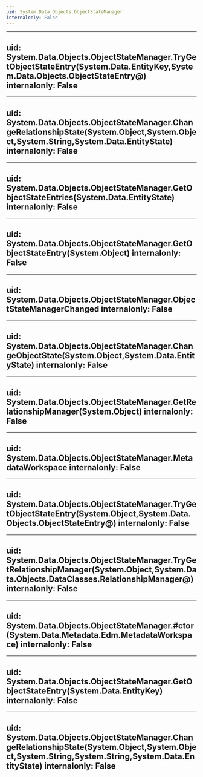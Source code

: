 ```yaml
---
uid: System.Data.Objects.ObjectStateManager
internalonly: False
---
```


---
uid: System.Data.Objects.ObjectStateManager.TryGetObjectStateEntry(System.Data.EntityKey,System.Data.Objects.ObjectStateEntry@)
internalonly: False
---

---
uid: System.Data.Objects.ObjectStateManager.ChangeRelationshipState(System.Object,System.Object,System.String,System.Data.EntityState)
internalonly: False
---

---
uid: System.Data.Objects.ObjectStateManager.GetObjectStateEntries(System.Data.EntityState)
internalonly: False
---

---
uid: System.Data.Objects.ObjectStateManager.GetObjectStateEntry(System.Object)
internalonly: False
---

---
uid: System.Data.Objects.ObjectStateManager.ObjectStateManagerChanged
internalonly: False
---

---
uid: System.Data.Objects.ObjectStateManager.ChangeObjectState(System.Object,System.Data.EntityState)
internalonly: False
---

---
uid: System.Data.Objects.ObjectStateManager.GetRelationshipManager(System.Object)
internalonly: False
---

---
uid: System.Data.Objects.ObjectStateManager.MetadataWorkspace
internalonly: False
---

---
uid: System.Data.Objects.ObjectStateManager.TryGetObjectStateEntry(System.Object,System.Data.Objects.ObjectStateEntry@)
internalonly: False
---

---
uid: System.Data.Objects.ObjectStateManager.TryGetRelationshipManager(System.Object,System.Data.Objects.DataClasses.RelationshipManager@)
internalonly: False
---

---
uid: System.Data.Objects.ObjectStateManager.#ctor(System.Data.Metadata.Edm.MetadataWorkspace)
internalonly: False
---

---
uid: System.Data.Objects.ObjectStateManager.GetObjectStateEntry(System.Data.EntityKey)
internalonly: False
---

---
uid: System.Data.Objects.ObjectStateManager.ChangeRelationshipState(System.Object,System.Object,System.String,System.String,System.Data.EntityState)
internalonly: False
---
